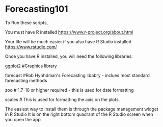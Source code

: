 # Forecasting101

To Run these scripts, 

You must have R installed
https://www.r-project.org/about.html

Your life will be much easier if you also have R Studio installed
https://www.rstudio.com/

Once you have R installed, you will need the following libraries:

ggplot2 #Graphics library

forecast #Rob Hynhdman's Forecasting libabry - inclues most standard forecasting methods

zoo # 1.7-10 or higher required - this is used for date formatting 

scales # This is used for formatting the axis on the plots. 


The easiest way to install them is through the package management widget in R Studio 
It is on the right bottom quadrant of the R Studio screen when you open the app

